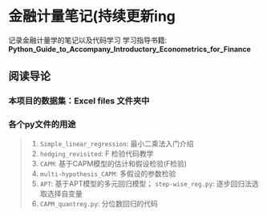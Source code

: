 # 金融计量笔记(持续更新ing
记录金融计量学的笔记以及代码学习
学习指导书籍: **Python_Guide_to_Accompany_Introductory_Econometrics_for_Finance**

## 阅读导论
### 本项目的数据集：**Excel files** 文件夹中
### 各个py文件的用途
> 1. `Simple_linear_regression`: 最小二乘法入门介绍
> 2. `hedging_revisited`: F 检验代码教学
> 3. `CAPM`: 基于CAPM模型的估计和假设检验(F检验)
> 4. `multi-hypothesis_CAPM`: 多假设的参数检验
> 5. `APT`: 基于APT模型的多元回归模型； `step-wise_reg.py`: 逐步回归法选取选择自变量
> 6. `CAPM_quantreg.py`: 分位数回归的代码
